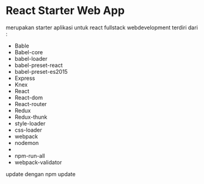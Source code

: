 <h1>React Starter Web App</h1>

<p>
merupakan starter aplikasi untuk react fullstack webdevelopment
terdiri dari :
<ul>
  <li>Bable</li>
  <li>Babel-core</li>
  <li>babel-loader</li>
  <li>babel-preset-react</li>
  <li>babel-preset-es2015</li>
  <li>Express</li>
  <li>Knex</li>
  <li>React</li>
  <li>React-dom</li>
  <li>React-router</li>
  <li>Redux</li>
  <li>Redux-thunk</li>
  <li>style-loader</li>
  <li>css-loader</li>
  <li>webpack</li>
  <li>nodemon<li> 
  <li>npm-run-all</li>
  <li>webpack-validator</li>
</ul>
    update dengan  npm update <br>
</p>
